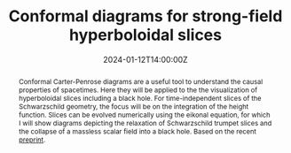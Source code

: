 ---
title: Conformal diagrams for strong-field hyperboloidal slices
abstract: Conformal Carter-Penrose diagrams are a useful tool to understand the causal properties of spacetimes. Here they will be applied to the the visualization of hyperboloidal slices including a black hole. For time-independent slices of the Schwarzschild geometry, the focus will be on the integration of the height function. Slices can be evolved numerically using the eikonal equation, for which I will show diagrams depicting the relaxation of Schwarzschild trumpet slices and the collapse of a massless scalar field into a black hole. Based on the recent [preprint](https://arxiv.org/abs/2311.04972).
summary: January 2024 Virtual Infinity Seminar by Alex Vañó-Viñuales (CENTRA)

event: Zoom link
event_url: https://umd.zoom.us/j/99403590299?pwd=U1lFYTMrTE9OdXpLU3ZyTmxvd0lWUT09

location: Online

date: '2024-01-12T14:00:00Z'
# date_end: '2023-11-10T15:00:00Z'
all_day: false

# Schedule page publish date (NOT talk date).
publishDate: '2023-12-01T00:00:00Z'

authors: [vano-vinuales]
tags: [virtual infinity seminar]

# Is this a featured talk? (true/false)
featured: true

image:  
  caption:
  focal_point: center

# url_code: 
# url_pdf: ''
url_slides: /uploads/seminar-slides/24-01-12-vano-vinuales.pdf
url_video: https://www.youtube.com/watch?v=FEry69wsT60

# Markdown Slides (optional).
#   Associate this talk with Markdown slides.
#   Simply enter your slide deck's filename without extension.
#   E.g. `slides = "example-slides"` references `content/slides/example-slides.md`.
#   Otherwise, set `slides = ""`.
slides:

# Projects (optional).
#   Associate this post with one or more of your projects.
#   Simply enter your project's folder or file name without extension.
#   E.g. `projects = ["internal-project"]` references `content/project/deep-learning/index.md`.
#   Otherwise, set `projects = []`.
projects:

design: 
---
